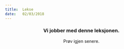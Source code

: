 ```yaml
---
title:  Lekse
date:   02/03/2018
---
```


### <center>Vi jobber med denne leksjonen.</center>
<center>Prøv igjen senere.</center>